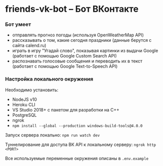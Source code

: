 # friends-vk-bot &ndash; Бот ВКонтакте

### Бот умеет
- отправлять прогноз погоды (используя OpenWeatherMap API)
- рассказывать о том, какие сегодня праздники (данные берутся с сайта calend.ru)
- играть в игру "Угадай слово", показывая картинки из выдачи Google (работает с помощью Google Custom Search API)
- распознавать голосовые сообщения и переводить их в текст (работает с помощью Google Text-to-Speech API)

### Настройка локального окружения

Необходимо установить:
- NodeJS v10
- Heroku CLI
- VS Studio 2018+ с пакетом для разработки на C++
- PostgreSQL
- ngrok
- ```npm install --global --production windows-build-tools@4.0.0```

Запуск сервера локально: ```npm run watch dev```

Туннелирование для доступа ВК API к локальному серверу: ```ngrok http <PORT>```

Все используемые переменные окружения описаны в `.env.example`
